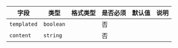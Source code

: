 | 字段 | 类型 | 格式类型 | 是否必须 | 默认值 | 说明 |
|---|---|---|---|---|---|
| `templated` | `boolean` |  | 否 |  |
| `content` | `string` |  | 否 |  |
